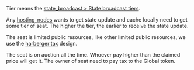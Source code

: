 Tier means the [state_broadcast > State broadcast tiers](state_broadcast.md#state-broadcast-tiers). 

Any [hosting_nodes](hosting_nodes.md) wants to get state update and cache locally need to get some tier of seat. The higher the tier, the earlier to receive the state update.

The seat is limited public resources, like other limited public resources, we use the [harberger tax](harberger%20tax.md) design.

The seat is on auction all the time. Whoever pay higher than the claimed price will get it. The owner of seat need to pay tax to the Global token. 
